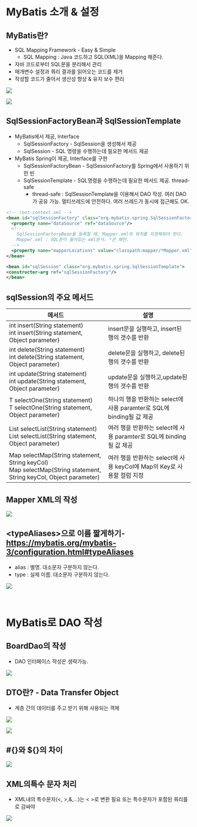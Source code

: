 
# MyBatis 소개 & 설정


## MyBatis란?
  * SQL Mapping Framework - Easy & Simple
    * SQL Mapping : Java 코드하고 SQL(XML)을 Mapping 해준다.
  * 자바 코드로부터 SQL문을 분리해서 관리
  * 매개변수 설정과 쿼리 결과를 읽어오는 코드를 제거
  * 작성할 코드가 줄어서 생산성 향상 & 유지 보수 편리

<a href='https://ifh.cc/v-pt9Qmh' target='_blank'><img src='https://ifh.cc/g/pt9Qmh.png' border='0'></a>

<a href='https://ifh.cc/v-Z8D3st' target='_blank'><img src='https://ifh.cc/g/Z8D3st.jpg' border='0'></a>



## SqlSessionFactoryBean과 SqlSessionTemplate
  * MyBatis에서 제공, Interface
    * SqlSessionFactory - SqlSession을 생성해서 제공
    * SqlSession - SQL 명령을 수행하는데 필요한 메서드 제공
  * MyBatis Spring이 제공, Interface를 구현
    * SqlSessionFactoryBean - SqlSessionFactory를 Spring에서 사용하기 위한 빈
    * SqlSessionTemplate - SQL명령을 수행하는데 필요한 메서드 제공. thread-safe
      * thread-safe :  SqlSessionTemplate을 이용해서 DAO 작성. 여러 DAO가 공유 가능.
                        멀티쓰레드에 안전하다. 여러 쓰레드가 동시에 접근해도 OK.

~~~XML
<!-- root-context.xml -->
<bean id="sqlSessionFactory" class="org.mybatis.spring.SqlSessionFactoryBean">
  <property name="dataSource" ref="dataSource"/>
  <!--
    SqlSessionFactoryBean을 등록할 때, Mapper.xml의 위치를 지정해줘야 한다.
    Mapper.xml : SQL문이 들어있는 xml문서. *은 패턴.
  -->
  <property name="mapperLocations" value="classpath:mapper/*Mapper.xml"/>
</bean>

<bean id="sqlSession" class="org.mybatis.spring.SqlSessionTemplate">
<constructor-arg ref="sqlSessionFactory"/>
</bean>
~~~

## sqlSession의 주요 메서드

| 메서드 | 설명 |
| ----- | ---- |
| int insert(String statement) <br> int insert(String statement, Object parameter) |	insert문을 실행하고, insert된 행의 갯수를 반환 |
| int delete(String statement) <br> int delete(String statement, Object parameter) | delete문을 실행하고, delete된 행의 갯수를 반환 |
| int update(String statement) <br> int update(String statement, Object parameter) |	update문을 실행하고,update된 행의 갯수를 반환 |
| T selectOne(String statement) <br> T selectOne(String statement, Object parameter) | 하나의 행을 반환하는 select에 사용 paramter로 SQL에 binding될 값 제공 |
| List selectList(String statement) <br> List selectList(String statement, Object parameter) |	여러 행을 반환하는 select에 사용 paramter로 SQL에 binding될 값 제공 |
| Map selectMap(String statement, String keyCol) <br> Map selectMap(String statement, String keyCol, Object parameter) |	여러 행을 반환하는 select에 사용 keyCol에 Map의 Key로 사용할 컬럼 지정 |

## Mapper XML의 작성

<a href='https://ifh.cc/v-0mxOAL' target='_blank'><img src='https://ifh.cc/g/0mxOAL.jpg' border='0'></a>


## \<typeAliases>으로 이름 짧게하기-https://mybatis.org/mybatis-3/configuration.html#typeAliases
  * alias : 별명. 대소문자 구분하지 않는다.
  * type : 실제 이름. 대소문자 구분하지 않는다.

<a href='https://ifh.cc/v-wxY4w8' target='_blank'><img src='https://ifh.cc/g/wxY4w8.jpg' border='0'></a>

<br>

# MyBatis로 DAO 작성


## BoardDao의 작성
  * DAO 인터페이스 작성은 생략가능.

<a href='https://ifh.cc/v-rr55mj' target='_blank'><img src='https://ifh.cc/g/rr55mj.jpg' border='0'></a>


## DTO란? - Data Transfer Object
  * 계층 간의 데이터를 주고 받기 위해 사용되는 객체

<a href='https://ifh.cc/v-18xW9V' target='_blank'><img src='https://ifh.cc/g/18xW9V.jpg' border='0'></a>

<a href='https://ifh.cc/v-MQ0g5Y' target='_blank'><img src='https://ifh.cc/g/MQ0g5Y.png' border='0'></a>


## #{}와 ${}의 차이

<a href='https://ifh.cc/v-9hQgz3' target='_blank'><img src='https://ifh.cc/g/9hQgz3.jpg' border='0'></a>

## XML의특수 문자 처리
  * XML내의 특수문자(<, >,&,...)는 &lt; &gt;로 변환 필요 
또는 특수문자가 포함된 쿼리를 <![CDATA[와]]>로 감싸야

<a href='https://ifh.cc/v-FCpq6K' target='_blank'><img src='https://ifh.cc/g/FCpq6K.png' border='0'></a>

